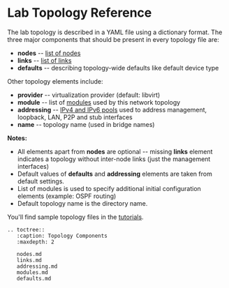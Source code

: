 # Lab Topology Reference

The lab topology is described in a YAML file using a dictionary format. The three major components that should be present in every topology file are:

* **nodes** -- [list of nodes](nodes.md)
* **links** -- [list of links](links.md)
* **defaults** -- describing topology-wide defaults like default device type

Other topology elements include:

* **provider** -- virtualization provider (default: libvirt)
* **module** -- list of [modules](modules.md) used by this network topology
* **addressing** -- [IPv4 and IPv6 pools](addressing.md) used to address management, loopback, LAN, P2P and stub interfaces
* **name** -- topology name (used in bridge names)

**Notes:**

* All elements apart from **nodes** are optional -- missing **links** element indicates a topology without inter-node links (just the management interfaces)
* Default values of **defaults** and **addressing** elements are taken from default settings.
* List of modules is used to specify additional initial configuration elements (example: OSPF routing)
* Default topology name is the directory name.

You'll find sample topology files in the [tutorials](tutorials.md).

```eval_rst
.. toctree::
   :caption: Topology Components
   :maxdepth: 2

   nodes.md
   links.md
   addressing.md
   modules.md
   defaults.md
```
